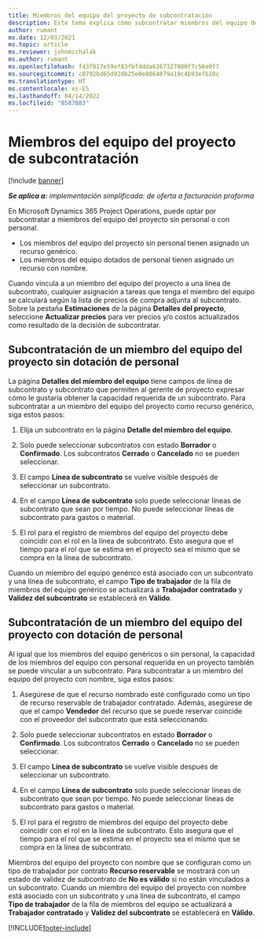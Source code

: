 ```yaml
---
title: Miembros del equipo del proyecto de subcontratación
description: Este tema explica cómo subcontratar miembros del equipo del proyecto en Microsoft Dynamics 365 Project Operations.
author: rumant
ms.date: 12/03/2021
ms.topic: article
ms.reviewer: johnmichalak
ms.author: rumant
ms.openlocfilehash: f43f817e59ef83fbf4dda6267327080f7c56e0f7
ms.sourcegitcommit: c0792bd65d92db25e0e8864879a19c4b93efb10c
ms.translationtype: HT
ms.contentlocale: es-ES
ms.lasthandoff: 04/14/2022
ms.locfileid: "8587883"
---
```

# <a name="subcontracting-project-team-members"></a>Miembros del equipo del proyecto de subcontratación

[!include [banner](../../includes/dataverse-preview.md)]

_**Se aplica a:** implementación simplificada: de oferta a facturación proforma_

En Microsoft Dynamics 365 Project Operations, puede optar por subcontratar a miembros del equipo del proyecto sin personal o con personal.

- Los miembros del equipo del proyecto sin personal tienen asignado un recurso genérico.
- Los miembros del equipo dotados de personal tienen asignado un recurso con nombre.

Cuando vincula a un miembro del equipo del proyecto a una línea de subcontrato, cualquier asignación a tareas que tenga el miembro del equipo se calculará según la lista de precios de compra adjunta al subcontrato.  Sobre la pestaña **Estimaciones** de la página **Detalles del proyecto**, seleccione **Actualizar precios** para ver precios y/o costos actualizados como resultado de la decisión de subcontratar. 

## <a name="subcontracting-an-unstaffed-project-team-member"></a>Subcontratación de un miembro del equipo del proyecto sin dotación de personal
La página **Detalles del miembro del equipo** tiene campos de línea de subcontrato y subcontrato que permiten al gerente de proyecto expresar cómo le gustaría obtener la capacidad requerida de un subcontrato. Para subcontratar a un miembro del equipo del proyecto como recurso genérico, siga estos pasos:

1.  Elija un subcontrato en la página **Detalle del miembro del equipo**.

2.  Solo puede seleccionar subcontratos con estado **Borrador** o **Confirmado**. Los subcontratos **Cerrado** o **Cancelado** no se pueden seleccionar. 

3.  El campo **Línea de subcontrato** se vuelve visible después de seleccionar un subcontrato.

4.  En el campo **Línea de subcontrato** solo puede seleccionar líneas de subcontrato que sean por tiempo. No puede seleccionar líneas de subcontrato para gastos o material.

5.  El rol para el registro de miembros del equipo del proyecto debe coincidir con el rol en la línea de subcontrato. Esto asegura que el tiempo para el rol que se estima en el proyecto sea el mismo que se compra en la línea de subcontrato. 

Cuando un miembro del equipo genérico está asociado con un subcontrato y una línea de subcontrato, el campo **Tipo de trabajador** de la fila de miembros del equipo genérico se actualizará a **Trabajador contratado** y **Validez del subcontrato** se establecerá en **Válido**.

## <a name="subcontracting-a-staffed-project-team-member"></a>Subcontratación de un miembro del equipo del proyecto con dotación de personal
Al igual que los miembros del equipo genéricos o sin personal, la capacidad de los miembros del equipo con personal requerida en un proyecto también se puede vincular a un subcontrato. Para subcontratar a un miembro del equipo del proyecto con nombre, siga estos pasos:

1.  Asegúrese de que el recurso nombrado esté configurado como un tipo de recurso reservable de trabajador contratado. Además, asegúrese de que el campo **Vendedor** del recurso que se puede reservar coincide con el proveedor del subcontrato que está seleccionando. 

2.  Solo puede seleccionar subcontratos en estado **Borrador** o **Confirmado**. Los subcontratos **Cerrado** o **Cancelado** no se pueden seleccionar. 

3.  El campo **Línea de subcontrato** se vuelve visible después de seleccionar un subcontrato.

4.  En el campo **Línea de subcontrato** solo puede seleccionar líneas de subcontrato que sean por tiempo. No puede seleccionar líneas de subcontrato para gastos o material.

5.  El rol para el registro de miembros del equipo del proyecto debe coincidir con el rol en la línea de subcontrato. Esto asegura que el tiempo para el rol que se estima en el proyecto sea el mismo que se compra en la línea de subcontrato. 

Miembros del equipo del proyecto con nombre que se configuran como un tipo de trabajador por contrato **Recurso reservable** se mostrará con un estado de validez de subcontrato de **No es válido** si no están vinculados a un subcontrato. Cuando un miembro del equipo del proyecto con nombre está asociado con un subcontrato y una línea de subcontrato, el campo **Tipo de trabajador** de la fila de miembros del equipo se actualizará a **Trabajador contratado** y **Validez del subcontrato** se establecerá en **Válido**.

[!INCLUDE[footer-include](../../includes/footer-banner.md)]

